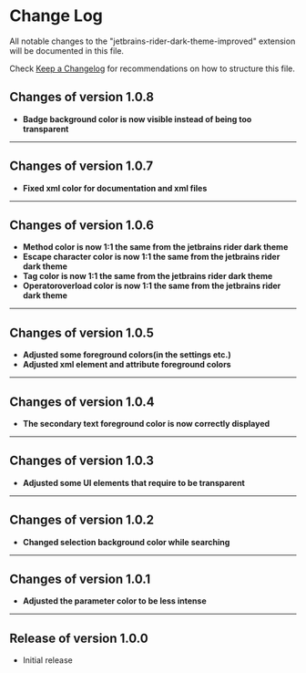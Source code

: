 # Change Log

All notable changes to the "jetbrains-rider-dark-theme-improved" extension will be documented in this file.

Check [Keep a Changelog](http://keepachangelog.com/) for recommendations on how to structure this file.

## Changes of version 1.0.8

- **Badge background color is now visible instead of being too transparent**

---

## Changes of version 1.0.7

- **Fixed xml color for documentation and xml files**

---

## Changes of version 1.0.6

- **Method color is now 1:1 the same from the jetbrains rider dark theme**
- **Escape character color is now 1:1 the same from the jetbrains rider dark theme**
- **Tag color is now 1:1 the same from the jetbrains rider dark theme**
- **Operatoroverload color is now 1:1 the same from the jetbrains rider dark theme**

---

## Changes of version 1.0.5

- **Adjusted some foreground colors(in the settings etc.)**
- **Adjusted xml element and attribute foreground colors**

---

## Changes of version 1.0.4

- **The secondary text foreground color is now correctly displayed**

---

## Changes of version 1.0.3

- **Adjusted some UI elements that require to be transparent**

---

## Changes of version 1.0.2

- **Changed selection background color while searching**

---

## Changes of version 1.0.1

- **Adjusted the parameter color to be less intense**

---

## Release of version 1.0.0

- Initial release
